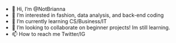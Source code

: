 - 👋 Hi, I’m @NotBrianna
- 👀 I’m interested in fashion, data analysis, and back-end coding
- 🌱 I’m currently learning CS/Business/IT
- 💞️ I’m looking to collaborate on beginner projects! Im still learning.
- 📫 How to reach me Twitter/IG

<!---
NotBrianna/NotBrianna is a ✨ special ✨ repository because its `README.md` (this file) appears on your GitHub profile.
You can click the Preview link to take a look at your changes.
--->
